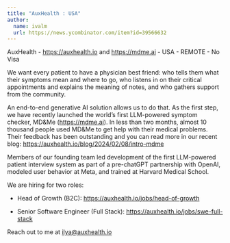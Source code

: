```yaml
---
title: "AuxHealth : USA"
author:
  name: ivalm
  url: https://news.ycombinator.com/item?id=39566632
---
```

AuxHealth - <a href="https:&#x2F;&#x2F;auxhealth.io" rel="nofollow">https:&#x2F;&#x2F;auxhealth.io</a> and <a href="https:&#x2F;&#x2F;mdme.ai" rel="nofollow">https:&#x2F;&#x2F;mdme.ai</a> - USA - REMOTE - No Visa

We want every patient to have a physician best friend: who tells them what their symptoms mean and where to go, who listens in on their critical appointments and explains the meaning of notes, and who gathers support from the community.

An end-to-end generative AI solution allows us to do that. As the first step, we have recently launched the world’s first LLM-powered symptom checker, MD&amp;Me (<a href="https:&#x2F;&#x2F;mdme.ai" rel="nofollow">https:&#x2F;&#x2F;mdme.ai</a>). In less than two months, almost 10 thousand people used MD&amp;Me to get help with their medical problems. Their feedback has been outstanding and you can read more in our recent blog: <a href="https:&#x2F;&#x2F;auxhealth.io&#x2F;blog&#x2F;2024&#x2F;02&#x2F;08&#x2F;intro-mdme" rel="nofollow">https:&#x2F;&#x2F;auxhealth.io&#x2F;blog&#x2F;2024&#x2F;02&#x2F;08&#x2F;intro-mdme</a>

Members of our founding team led development of the first LLM-powered patient interview system as part of a pre-chatGPT partnership with OpenAI, modeled user behavior at Meta, and trained at Harvard Medical School.

We are hiring for two roles:

- Head of Growth (B2C): <a href="https:&#x2F;&#x2F;auxhealth.io&#x2F;jobs&#x2F;head-of-growth" rel="nofollow">https:&#x2F;&#x2F;auxhealth.io&#x2F;jobs&#x2F;head-of-growth</a>

- Senior Software Engineer (Full Stack): <a href="https:&#x2F;&#x2F;auxhealth.io&#x2F;jobs&#x2F;swe-full-stack" rel="nofollow">https:&#x2F;&#x2F;auxhealth.io&#x2F;jobs&#x2F;swe-full-stack</a>

Reach out to me at ilya@auxhealth.io
